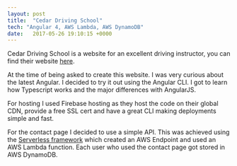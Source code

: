 ```yaml
---
layout: post
title:  "Cedar Driving School"
tech: "Angular 4, AWS Lambda, AWS DynamoDB"
date:   2017-05-26 19:10:15 +0000
---
```


Cedar Driving School is a website for an excellent driving instructor, you can find their website [here](https://cedardrivingschool.ie/).

At the time of being asked to create this website. I was very curious about the latest Angular. I decided to try it out using the Angular CLI.
I got to learn how Typescript works and the major differences with AngularJS.

For hosting I used Firebase hosting as they host the code on their global CDN, provide a free SSL cert and have a great CLI making deployments
simple and fast.

For the contact page I decided to use a simple API. This was achieved using the [Serverless framework](https://serverless.com/) which created
an AWS Endpoint and used an AWS Lambda function. Each user who used the contact page got stored in AWS DynamoDB.
